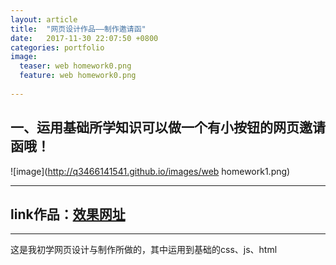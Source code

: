 ```yaml
---
layout: article
title:  "网页设计作品——制作邀请函"
date:   2017-11-30 22:07:50 +0800
categories: portfolio
image:
  teaser: web homework0.png
  feature: web homework0.png
  
---
```


## 一、运用基础所学知识可以做一个有小按钮的网页邀请函哦！
![image](http://q3466141541.github.io/images/web homework1.png)

---

## link作品：<a href="https://q3466141541.github.io/hapipi/ ">效果网址</a>


---

这是我初学网页设计与制作所做的，其中运用到基础的css、js、html


